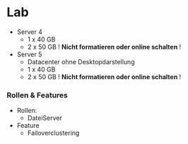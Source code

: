# Lab

- Server 4
    - 1 x 40 GB
    - 2 x 50 GB ! **Nicht formatieren oder online schalten** !
- Server 5
    - Datacenter ohne Desktopdarstellung
    - 1 x 40 GB
    - 2 x 50 GB ! **Nicht formatieren oder online schalten** !

### Rollen & Features
- Rollen:
    - DateiServer
- Feature
    - Failoverclustering
